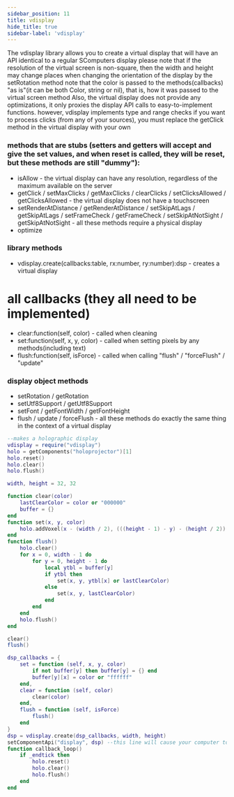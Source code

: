```yaml
---
sidebar_position: 11
title: vdisplay
hide_title: true
sidebar-label: 'vdisplay'
---
```


The vdisplay library allows you to create a virtual display that will have an API identical to a regular SComputers display
please note that if the resolution of the virtual screen is non-square, then the width and height may change places when changing the orientation of the display by the setRotation method
note that the color is passed to the methods(callbacks) "as is"(it can be both Color, string or nil), that is, how it was passed to the virtual screen method
Also, the virtual display does not provide any optimizations, it only proxies the display API calls to easy-to-implement functions.
however, vdisplay implements type and range checks
if you want to process clicks (from any of your sources), you must replace the getClick method in the virtual display with your own

### methods that are stubs (setters and getters will accept and give the set values, and when reset is called, they will be reset, but these methods are still "dummy"):
* isAllow - the virtual display can have any resolution, regardless of the maximum available on the server
* getClick / setMaxClicks / getMaxClicks / clearClicks / setClicksAllowed / getClicksAllowed - the virtual display does not have a touchscreen
* setRenderAtDistance / getRenderAtDistance / setSkipAtLags / getSkipAtLags / setFrameCheck / getFrameCheck / setSkipAtNotSight / getSkipAtNotSight - all these methods require a physical display
* optimize

### library methods
* vdisplay.create(callbacks:table, rx:number, ry:number):dsp - creates a virtual display

# all callbacks (they all need to be implemented)
* clear:function(self, color) - called when cleaning
* set:function(self, x, y, color) - called when setting pixels by any methods(including text)
* flush:function(self, isForce) - called when calling "flush" / "forceFlush" / "update"

### display object methods
* setRotation / getRotation
* setUtf8Support / getUtf8Support
* setFont / getFontWidth / getFontHeight
* flush / update / forceFlush - all these methods do exactly the same thing in the context of a virtual display

```lua
--makes a holographic display
vdisplay = require("vdisplay")
holo = getComponents("holoprojector")[1]
holo.reset()
holo.clear()
holo.flush()

width, height = 32, 32

function clear(color)
    lastClearColor = color or "000000"
    buffer = {}
end
function set(x, y, color)
    holo.addVoxel(x - (width / 2), (((height - 1) - y) - (height / 2)) + 20, 0, color, 1)
end
function flush()
    holo.clear()
    for x = 0, width - 1 do
        for y = 0, height - 1 do
            local ytbl = buffer[y]
            if ytbl then
                set(x, y, ytbl[x] or lastClearColor)
            else
                set(x, y, lastClearColor)
            end
        end
    end
    holo.flush()
end

clear()
flush()

dsp_callbacks = {
    set = function (self, x, y, color)
        if not buffer[y] then buffer[y] = {} end
        buffer[y][x] = color or "ffffff"
    end,
    clear = function (self, color)
        clear(color)
    end,
    flush = function (self, isForce)
        flush()
    end
}
dsp = vdisplay.create(dsp_callbacks, width, height)
setComponentApi("display", dsp) --this line will cause your computer to be identified by other computers as a display
function callback_loop()
    if _endtick then
        holo.reset()
        holo.clear()
        holo.flush()
    end
end
```